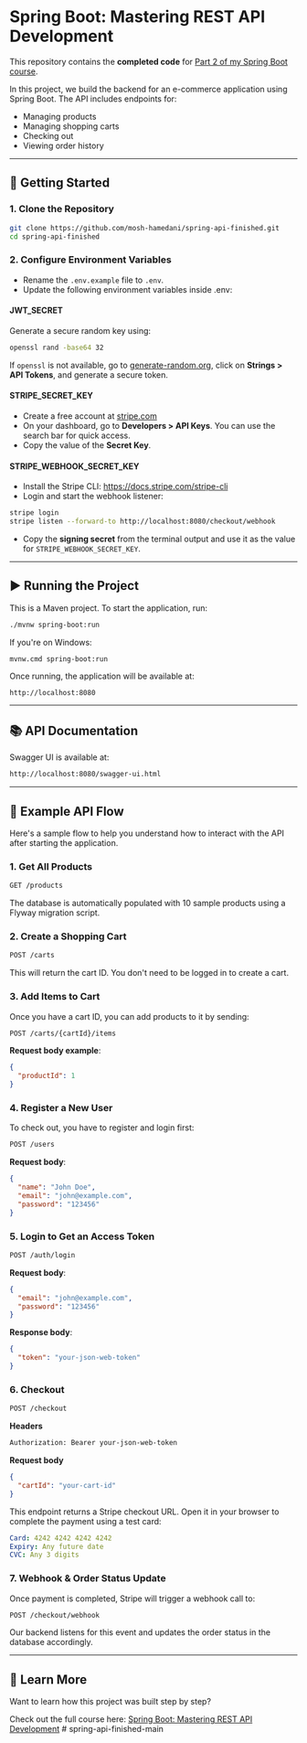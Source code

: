 # Spring Boot: Mastering REST API Development

This repository contains the **completed code** for [Part 2 of my Spring Boot course](https://codewithmosh.com/p/spring-boot-building-apis).

In this project, we build the backend for an e-commerce application using Spring Boot. The API includes endpoints for:

- Managing products
- Managing shopping carts
- Checking out
- Viewing order history

---

## 🚀 Getting Started

### 1. Clone the Repository

```bash
git clone https://github.com/mosh-hamedani/spring-api-finished.git
cd spring-api-finished
```

### 2. Configure Environment Variables
- Rename the ``.env.example`` file to ``.env``. 
- Update the following environment variables inside .env: 

#### JWT_SECRET

Generate a secure random key using:

```bash
openssl rand -base64 32
```

If ``openssl`` is not available, go to [generate-random.org](https://generate-random.org), click on **Strings > API Tokens**, and generate a secure token.

#### STRIPE_SECRET_KEY

- Create a free account at [stripe.com](https://stripe.com)
- On your dashboard, go to **Developers > API Keys**. You can use the search bar for quick access.
- Copy the value of the **Secret Key**.

#### STRIPE_WEBHOOK_SECRET_KEY

- Install the Stripe CLI: https://docs.stripe.com/stripe-cli
- Login and start the webhook listener:

```bash
stripe login
stripe listen --forward-to http://localhost:8080/checkout/webhook
```
- Copy the **signing secret** from the terminal output and use it as the value for ``STRIPE_WEBHOOK_SECRET_KEY``.

---

## ▶️ Running the Project

This is a Maven project. To start the application, run:

```bash
./mvnw spring-boot:run
```

If you're on Windows:

```bash
mvnw.cmd spring-boot:run
```

Once running, the application will be available at:

```arduino
http://localhost:8080
```

---

## 📚 API Documentation

Swagger UI is available at:

```bash
http://localhost:8080/swagger-ui.html
```

---

## 🧪 Example API Flow

Here's a sample flow to help you understand how to interact with the API after starting the application.

### 1. Get All Products 

```bash
GET /products
```

The database is automatically populated with 10 sample products using a Flyway migration script.

### 2. Create a Shopping Cart 

```bash
POST /carts
```

This will return the cart ID. You don't need to be logged in to create a cart.

### 3. Add Items to Cart 

Once you have a cart ID, you can add products to it by sending:

```bash
POST /carts/{cartId}/items
```

**Request body example**:
```json
{
  "productId": 1
}
```

### 4. Register a New User 
To check out, you have to register and login first: 

```bash
POST /users
```

**Request body**:

```json
{
  "name": "John Doe",
  "email": "john@example.com",
  "password": "123456"
}
```

### 5. Login to Get an Access Token 

```bash
POST /auth/login 
```

**Request body**:
```json
{
  "email": "john@example.com",
  "password": "123456"
}
```

**Response body**:
```json
{
  "token": "your-json-web-token"
}
```

### 6. Checkout 

```bash
POST /checkout 
```

**Headers**
```bash
Authorization: Bearer your-json-web-token
```

**Request body**
```json
{
  "cartId": "your-cart-id"
}
```

This endpoint returns a Stripe checkout URL. Open it in your browser to complete the payment using a test card:

```yaml
Card: 4242 4242 4242 4242
Expiry: Any future date
CVC: Any 3 digits
```

### 7. Webhook & Order Status Update

Once payment is completed, Stripe will trigger a webhook call to:

```bash
POST /checkout/webhook 
```

Our backend listens for this event and updates the order status in the database accordingly.

---

## 🧠 Learn More
Want to learn how this project was built step by step?

Check out the full course here: [Spring Boot: Mastering REST API Development](https://codewithmosh.com/p/spring-boot-building-apis)
#   s p r i n g - a p i - f i n i s h e d - m a i n  
 